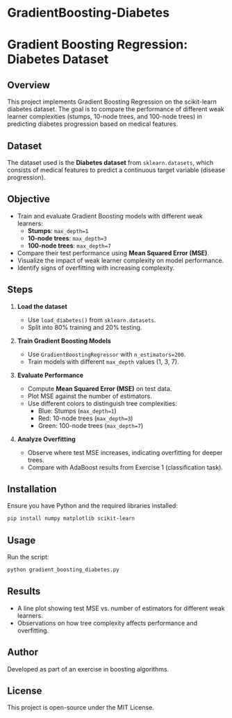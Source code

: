 # GradientBoosting-Diabetes
# Gradient Boosting Regression: Diabetes Dataset

## Overview
This project implements Gradient Boosting Regression on the scikit-learn diabetes dataset. The goal is to compare the performance of different weak learner complexities (stumps, 10-node trees, and 100-node trees) in predicting diabetes progression based on medical features.

## Dataset
The dataset used is the **Diabetes dataset** from `sklearn.datasets`, which consists of medical features to predict a continuous target variable (disease progression).

## Objective
- Train and evaluate Gradient Boosting models with different weak learners:
  - **Stumps**: `max_depth=1`
  - **10-node trees**: `max_depth=3`
  - **100-node trees**: `max_depth=7`
- Compare their test performance using **Mean Squared Error (MSE)**.
- Visualize the impact of weak learner complexity on model performance.
- Identify signs of overfitting with increasing complexity.

## Steps
1. **Load the dataset**
   - Use `load_diabetes()` from `sklearn.datasets`.
   - Split into 80% training and 20% testing.

2. **Train Gradient Boosting Models**
   - Use `GradientBoostingRegressor` with `n_estimators=200`.
   - Train models with different `max_depth` values (1, 3, 7).

3. **Evaluate Performance**
   - Compute **Mean Squared Error (MSE)** on test data.
   - Plot MSE against the number of estimators.
   - Use different colors to distinguish tree complexities:
     - Blue: Stumps (`max_depth=1`)
     - Red: 10-node trees (`max_depth=3`)
     - Green: 100-node trees (`max_depth=7`)

4. **Analyze Overfitting**
   - Observe where test MSE increases, indicating overfitting for deeper trees.
   - Compare with AdaBoost results from Exercise 1 (classification task).

## Installation
Ensure you have Python and the required libraries installed:
```bash
pip install numpy matplotlib scikit-learn
```

## Usage
Run the script:
```bash
python gradient_boosting_diabetes.py
```

## Results
- A line plot showing test MSE vs. number of estimators for different weak learners.
- Observations on how tree complexity affects performance and overfitting.

## Author
Developed as part of an exercise in boosting algorithms.

## License
This project is open-source under the MIT License.

